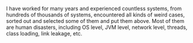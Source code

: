 I have worked for many years and experienced countless systems, from hundreds of thousands of systems, encountered all kinds of weird cases, sorted out and selected some of them and put them above. Most of them are human disasters, including OS level, JVM level, network level, threads, class loading, link leakage, etc.
